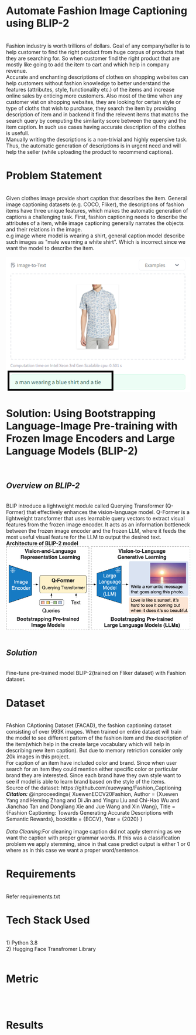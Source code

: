 # **Automate Fashion Image Captioning using BLIP-2** # 
</br>
Fashion industry is worth trillions of dollars. Goal of any company/seller is to help customer to find the right product from huge corpus of products that they are searching for. So when customer find the right product that are mostly like going to add the item to cart and which help in company revenue.</br>
Accurate and enchanting descriptions of clothes on shopping websites can help customers without fashion knowledge to better understand the features
(attributes, style, functionality etc.) of the items and increase online sales by enticing more customers. Also most of the time when any customer vist on shopping websites, they are looking for certain style or type of cloths that wish to purchase, they search the item by providing description of item and in backend it find the relevent items that matchs the search query by computing the similarity score between the query and the item caption. In such use cases having accurate description of the clothes is usefull. </br>
Manually writing the descriptions is a non-trivial and highly expensive task. Thus, the automatic generation of descriptions is in urgent need and will help the seller (while uploading the product to recommend captions). 
</br>

# **Problem Statement** #
</br>
Given clothes image provide short caption that describes the item. 
General image captioning datasets (e.g. COCO, Fliker), the descriptions of fashion items have three unique features, which makes the automatic generation of captions a challenging task. First, fashion captioning needs to describe the attributes of a item, while image captioning generally narrates the objects and their relations in the image.</br>
e.g image where model is wearing a shirt, general caption model describe such images as "male wearning a white shirt". Which is incorrect since we want the model to describe the item.
</br>
&nbsp;&nbsp;&nbsp;&nbsp;&nbsp;&nbsp; &nbsp;&nbsp;&nbsp;&nbsp;&nbsp;&nbsp; &nbsp;&nbsp;&nbsp;&nbsp;&nbsp;&nbsp; &nbsp;&nbsp;&nbsp;&nbsp;&nbsp;&nbsp; &nbsp;&nbsp;&nbsp;&nbsp;&nbsp;&nbsp; &nbsp;&nbsp;&nbsp;&nbsp;&nbsp;&nbsp; &nbsp;&nbsp;&nbsp;&nbsp;&nbsp;&nbsp; &nbsp;&nbsp;&nbsp;&nbsp;&nbsp;&nbsp; <img src="images\challange_image_text.png"/>
</br>

# **Solution: Using Bootstrapping Language-Image Pre-training with Frozen Image Encoders and Large Language Models (BLIP-2)** #
</br>

## *Overview on BLIP-2* ##
</br>
BLIP introduce a lightweight module called Querying Transformer (Q-Former) that effectively enhances the vision-language model. Q-Former is a lightweight transformer that uses learnable query vectors to extract visual features from the frozen image encoder. It acts as an information bottleneck between the frozen image encoder and the frozen LLM, where it feeds the most useful visual feature for the LLM to output the desired text. 
</br>
    <b>Architecture of BLIP-2 model</b>
    &nbsp;&nbsp;&nbsp;&nbsp;&nbsp;&nbsp; &nbsp;&nbsp;&nbsp;&nbsp;&nbsp;&nbsp; &nbsp;&nbsp;&nbsp;&nbsp;&nbsp;&nbsp; &nbsp;&nbsp;&nbsp;&nbsp;&nbsp;&nbsp; &nbsp;&nbsp;&nbsp;&nbsp;&nbsp;&nbsp; &nbsp;&nbsp;&nbsp;&nbsp;&nbsp;&nbsp; &nbsp;&nbsp;&nbsp;&nbsp;&nbsp;&nbsp; &nbsp;&nbsp;&nbsp;&nbsp;&nbsp;&nbsp; <img src="images\BLIP-2.png"/>
</br>
</br>

## *Solution* #
</br>
Fine-tune pre-trained model BLIP-2(trained on Fliker dataset) with Fashion dataset.
</br>

# **Dataset** #
</br>
FAshion CAptioning Dataset (FACAD), the fashion captioning dataset consisting of over 993K images. 
When trained on entire dataset will train the model to see different pattern of the fashion item and the description of the item(which help in the create large vocabulary which will help in describing new item caption). But due to memory retriction consider only 20k images in this project. 
</br>
For caption of an item have included color and brand. Since when user search for an item they could mention either specific color or particular brand they are interested. Since each brand have they own style want to see if model is able to learn brand based on the style of the items.
</br>
Source of the dataset: https://github.com/xuewyang/Fashion_Captioning
</br>
<b><i>Citation:</i></b>
@inproceedings{
    XuewenECCV20Fashion,
    Author = {Xuewen Yang and Heming Zhang and Di Jin and Yingru Liu and Chi-Hao Wu and Jianchao Tan and Dongliang Xie and Jue Wang and Xin Wang},
    Title = {Fashion Captioning: Towards Generating Accurate Descriptions with Semantic Rewards},
    booktitle = {ECCV},
    Year = {2020}
    }
</br>
</br>
<i>Data Cleaning:</i>For cleaning image caption did not apply stemming  as we want the caption with proper grammar words. If this was a classification problem we apply stemming, since in that case predict output is either 1 or 0 where as in this case we want a proper word/sentence.

</br>

# **Requirements** #
</br>
    Refer requirements.txt 
</br>

# **Tech Stack Used** #
</br>
1) Python 3.8 </br>
2) Hugging Face Transfromer Library </br>
</br>

# **Metric** #
</br>

</br>

# **Results** #
</br>

</br>



